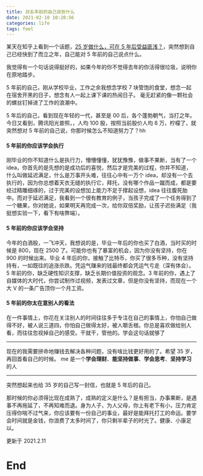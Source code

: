 ```yaml
---
title: 对五年前的自己说些什么
date: 2021-02-10 10:28:56
categories: life
tags: feel
---
```


某天在知乎上看到一个话题，[25 岁做什么，可在 5 年后受益匪浅？](!https://www.zhihu.com/question/52178718/answer/1184255995)，突然想到自己已经快到了而立之年，自己能对 5 年前的自己说点什么。

我觉得有一个句话说得挺好的，如果今年的你不觉得去年的你活得很垃圾，说明你在原地踏步。

5 年前的自己，刚从学校毕业，工作之余我想念学校 7 块管饱的食堂，想念一起在宿舍开黑的日子，想念有人一起上课下课的热闹日子。
毫无赶紧的像一颗社会的螺丝钉掉进了工作的浪潮中。

5 年后的自己，看到现在年轻的一代，甚至是 00 后，各个蓬勃朝气，当打之年。今日又看到，腾讯阳光普照，，人均 100 股，按照当前股价人均 6 万，柠檬了，就突然想对 5 年前的自己说，你那时候怎么不知道努力了？hh

#### 5 年前的你应该学会执行

刚毕业的你不知道什么是执行力，懵懵懂懂，犹犹豫豫，做事不果断，当有了一个 idea，你首先的是先想的是成功后的喜悦，然后才是完美的过程，你并不知道，什么叫做延迟满足，什么是万事开头难，往往心中有一万个 idea，却没有一个去执行的，因为你总想着天衣无缝的执行它，拜托，没有哪个作品一蹴而成，都是要经过精雕细琢的，过于完美的设想加上能力不足于撑起设想，idea 往往腹死胎中。而对于延迟满足，我看到一个很有教育的例子，当孩子完成了一个任务得到了一个糖果，你对她说，如果明天再完成一次，给你双倍奖励，让孩子迟些满足（我挺想实验一下，看下有啥弊端）。

#### 5 年前的你应该学会坚持

今年的白酒股，一飞冲天，我想说的是，毕业一年后的你也买了白酒，当时买的时候是 800，现在 2500 了。可能你也有了暴富的机会，因为你没有坚持，你在 900 的时候出来。毕业 4 年后的你，接触了比特币，你买了很多币种，没有坚持持有，一如既往的追涨杀跌。凭运气赚来的钱最终都会凭运气亏走（深有体会）。5 年前的你，缺乏硬性知识支撑，缺乏长期价值投资的观念。3 年前的你，遇上了自媒体的大时代，你尝试制作过视频，发表过文章，但是你没有坚持，而现在一个大 V 的一条广告顶你一个月工资。

#### 5 年前的你太在意别人的看法

在一件事情上，你花在关注别人的时间往往多于专注在自己的事情上，你怕自己做得不好，被人说三道四，你怕自己做得太好，被人嚼舌根。你总是喜欢做给别人看，而往往忽视掉自己的感受。干就干，管他的。学会这句话就够了

---

现在的我需要拼命地赚钱去解决各种问题，没有啥比钱更好用的了。希望 35 岁，再回首看自己的时候。
me 是一个**学会理财**、**能坚持做事**、**学会思考**、**坚持学习**的人

---

突然想起来也给 35 岁的自己写一封信，也就是 5 年后的自己。

那时候的你必须得比现在成熟了，成熟的定义是什么？是有担当，办事果断，是遇事不再拖延了，不再知难而退。身为人子，为人父母，你上有老下有小，压力肯定压得你喘不过气来，你应该要有一份自己的事业，最好是能拜托打工的命运。要学会时间就是金钱，你浪费了太多时间了，你只剩半辈子的时光了。健康、小康足以。

更新于 2021.2.11

# End
